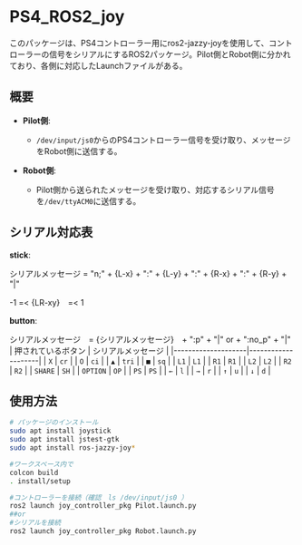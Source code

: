 # PS4_ROS2_joy

このパッケージは、PS4コントローラー用にros2-jazzy-joyを使用して、コントローラーの信号をシリアルにするROS2パッケージ。Pilot側とRobot側に分かれており、各側に対応したLaunchファイルがある。

## 概要

- **Pilot側**:
  - `/dev/input/js0`からのPS4コントローラー信号を受け取り、メッセージをRobot側に送信する。

- **Robot側**:
  - Pilot側から送られたメッセージを受け取り、対応するシリアル信号を`/dev/ttyACM0`に送信する。

## シリアル対応表
**stick**:

シリアルメッセージ = "n;" + {L-x} + ":" + {L-y} + ":" + {R-x} + ":" + {R-y} + "|"

-1 =< {LR-xy}　=< 1

**button**:

シリアルメッセージ　= {シリアルメッセージ}　+ ":p" + "|" or + ":no_p" + "|"
| 押されているボタン | シリアルメッセージ |
|--------------------|--------------------|
| `X`                | `cr`               |
| `O`                | `ci`               |
| `▲`                | `tri`              |
| `■`                | `sq`               |
| `L1`               | `L1`               |
| `R1`               | `R1`               |
| `L2`               | `L2`               |
| `R2`               | `R2`               |
| `SHARE`            | `SH`               |
| `OPTION`           | `OP`               |
| `PS`               | `PS`               |
| `←`                | `l`                |
| `→`                | `r`                |
| `↑`                | `u`                |
| `↓`                | `d`                |

## 使用方法

```bash
# パッケージのインストール
sudo apt install joystick
sudo apt install jstest-gtk
sudo apt install ros-jazzy-joy*

#ワークスペース内で
colcon build
. install/setup

#コントローラーを接続（確認　ls /dev/input/js0 ）
ros2 launch joy_controller_pkg Pilot.launch.py
##or
#シリアルを接続
ros2 launch joy_controller_pkg Robot.launch.py
```
